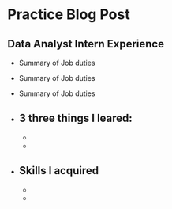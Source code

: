 # Practice Blog Post

## Data Analyst Intern Experience
- Summary of Job duties
- Summary of Job duties
- Summary of Job duties


- 3 three things I leared:
  -
  -
  -
  
- Skills I acquired
  -
  -
  -
 
 
